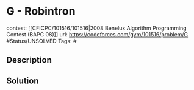 # G - Robintron

contest: [[CFICPC/101516/101516|2008 Benelux Algorithm Programming Contest (BAPC 08)]]
url: https://codeforces.com/gym/101516/problem/G
#Status/UNSOLVED
Tags: #

## Description

## Solution

